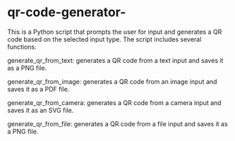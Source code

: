 # qr-code-generator-
This is a Python script that prompts the user for input and generates a QR code based on the selected input type. The script includes several functions:

generate_qr_from_text: generates a QR code from a text input and saves it as a PNG file.

generate_qr_from_image: generates a QR code from an image input and saves it as a PDF file.

generate_qr_from_camera: generates a QR code from a camera input and saves it as an SVG file.

generate_qr_from_file: generates a QR code from a file input and saves it as a PNG file.
